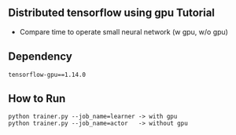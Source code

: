 ## Distributed tensorflow using gpu Tutorial

* Compare time to operate small neural network (w gpu, w/o gpu)

## Dependency

```
tensorflow-gpu==1.14.0
```

## How to Run

```
python trainer.py --job_name=learner -> with gpu
python trainer.py --job_name=actor   -> without gpu
```